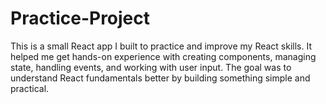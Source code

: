 # Practice-Project
This is a small React app I built to practice and improve my React skills. It helped me get hands-on experience with creating components, managing state, handling events, and working with user input. The goal was to understand React fundamentals better by building something simple and practical.

